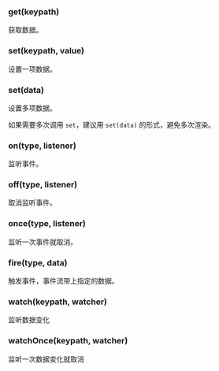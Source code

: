 ### get(keypath)

获取数据。

### set(keypath, value)

设置一项数据。

### set(data)

设置多项数据。

如果需要多次调用 `set`，建议用 `set(data)` 的形式，避免多次渲染。

### on(type, listener)

监听事件。

### off(type, listener)

取消监听事件。

### once(type, listener)

监听一次事件就取消。

### fire(type, data)

触发事件，事件流带上指定的数据。


### watch(keypath, watcher)

监听数据变化

### watchOnce(keypath, watcher)

监听一次数据变化就取消

